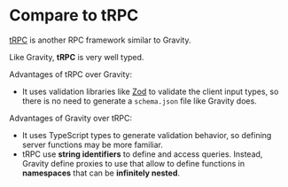 # Compare to tRPC

[tRPC](https://trpc.io/) is another RPC framework similar to Gravity.

Like Gravity, **tRPC** is very well typed.

Advantages of tRPC over Gravity:

- It uses validation libraries like [Zod](https://github.com/colinhacks/zod) to validate the client input types, so there is no need to generate a `schema.json` file like Gravity does.

Advantages of Gravity over tRPC:

- It uses TypeScript types to generate validation behavior, so defining server functions may be more familiar.
- tRPC use **string identifiers** to define and access queries. Instead, Gravity define proxies to use that allow to define functions in **namespaces** that can be **infinitely nested**.
